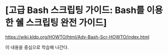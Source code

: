 # [고급 Bash 스크립팅 가이드: Bash를 이용한 쉘 스크립팅 완전 가이드]
https://wiki.kldp.org/HOWTO/html/Adv-Bash-Scr-HOWTO/index.html

이 내용을 중심으로 학습해 나간다.
